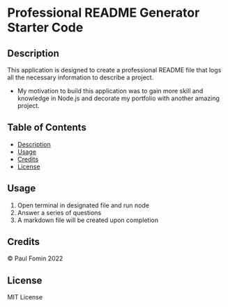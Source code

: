 # Professional README Generator Starter Code

## Description

This application is designed to create a professional README file that logs all the necessary information to describe a project.

- My motivation to build this application was to gain more skill and knowledge in Node.js and decorate my portfolio with another amazing project.

## Table of Contents

- [Description](#description)
- [Usage](#usage)
- [Credits](#credits)
- [License](#license)

## Usage 

1. Open terminal in designated file and run node
2. Answer a series of questions
3. A markdown file will be created upon completion


## Credits

© Paul Fomin 2022


## License 

MIT License